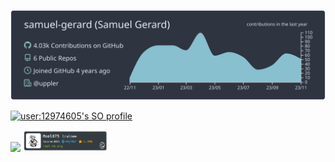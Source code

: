 [![](https://raw.githubusercontent.com/samuel-gerard/samuel-gerard/master/profile-summary-card-output/nord_dark/0-profile-details.svg)](https://github.com/vn7n24fzkq/github-profile-summary-cards)

[![user:12974605's SO profile](https://stackoverflow-readme-profile.johannchopin.fr/profile-small/12974605?theme=dark)](https://github.com/johannchopin/stackoverflow-readme-profile)

[<img src="https://tryhackme-badges.s3.amazonaws.com/Dvk.png">](https://tryhackme.com/p/Dvk) [<img src="https://github.com/samuel-gerard/samuel-gerard/blob/master/assets/rootme_muel875.png" width="27%">](https://www.root-me.org/Muel875)
